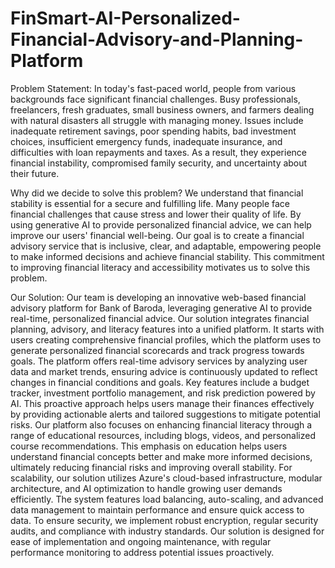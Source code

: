 # FinSmart-AI-Personalized-Financial-Advisory-and-Planning-Platform

Problem Statement: In today's fast-paced world, people from various backgrounds face significant financial challenges. Busy professionals, freelancers, fresh graduates, small business owners, and farmers dealing with natural disasters all struggle with managing money. Issues include inadequate retirement savings, poor spending habits, bad investment choices, insufficient emergency funds, inadequate insurance, and difficulties with loan repayments and taxes. As a result, they experience financial instability, compromised family security, and uncertainty about their future.

Why did we decide to solve this problem? We understand that financial stability is essential for a secure and fulfilling life. Many people face financial challenges that cause stress and lower their quality of life. By using generative AI to provide personalized financial advice, we can help improve our users' financial well-being. Our goal is to create a financial advisory service that is inclusive, clear, and adaptable, empowering people to make informed decisions and achieve financial stability. This commitment to improving financial literacy and accessibility motivates us to solve this problem.

Our Solution: Our team is developing an innovative web-based financial advisory platform for Bank of Baroda, leveraging generative AI to provide real-time, personalized financial advice. Our solution integrates financial planning, advisory, and literacy features into a unified platform. It starts with users creating comprehensive financial profiles, which the platform uses to generate personalized financial scorecards and track progress towards goals. The platform offers real-time advisory services by analyzing user data and market trends, ensuring advice is continuously updated to reflect changes in financial conditions and goals. Key features include a budget tracker, investment portfolio management, and risk prediction powered by AI. This proactive approach helps users manage their finances effectively by providing actionable alerts and tailored suggestions to mitigate potential risks. Our platform also focuses on enhancing financial literacy through a range of educational resources, including blogs, videos, and personalized course recommendations. This emphasis on education helps users understand financial concepts better and make more informed decisions, ultimately reducing financial risks and improving overall stability. For scalability, our solution utilizes Azure's cloud-based infrastructure, modular architecture, and AI optimization to handle growing user demands efficiently. The system features load balancing, auto-scaling, and advanced data management to maintain performance and ensure quick access to data. To ensure security, we implement robust encryption, regular security audits, and compliance with industry standards. Our solution is designed for ease of implementation and ongoing maintenance, with regular performance monitoring to address potential issues proactively.
